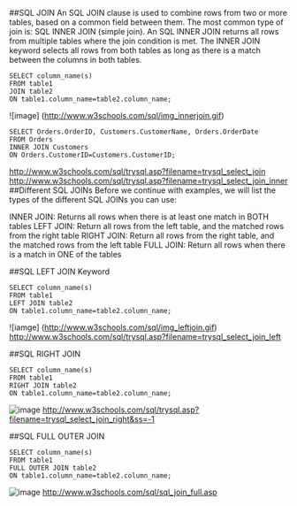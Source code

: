 ##SQL JOIN
An SQL JOIN clause is used to combine rows from two or more tables, based on a common field between them.
The most common type of join is: SQL INNER JOIN (simple join). An SQL INNER JOIN returns all rows from multiple tables where the join condition is met.
The INNER JOIN keyword selects all rows from both tables as long as there is a match between the columns in both tables.
```
SELECT column_name(s)
FROM table1
JOIN table2
ON table1.column_name=table2.column_name;
```
![image] (http://www.w3schools.com/sql/img_innerjoin.gif)
```
SELECT Orders.OrderID, Customers.CustomerName, Orders.OrderDate
FROM Orders
INNER JOIN Customers
ON Orders.CustomerID=Customers.CustomerID;
```
http://www.w3schools.com/sql/trysql.asp?filename=trysql_select_join
http://www.w3schools.com/sql/trysql.asp?filename=trysql_select_join_inner
##Different SQL JOINs
Before we continue with examples, we will list the types of the different SQL JOINs you can use:

INNER JOIN: Returns all rows when there is at least one match in BOTH tables
LEFT JOIN: Return all rows from the left table, and the matched rows from the right table
RIGHT JOIN: Return all rows from the right table, and the matched rows from the left table
FULL JOIN: Return all rows when there is a match in ONE of the tables

##SQL LEFT JOIN Keyword
```
SELECT column_name(s)
FROM table1
LEFT JOIN table2
ON table1.column_name=table2.column_name;
```
![iamge] (http://www.w3schools.com/sql/img_leftjoin.gif)
http://www.w3schools.com/sql/trysql.asp?filename=trysql_select_join_left

##SQL RIGHT JOIN
```
SELECT column_name(s)
FROM table1
RIGHT JOIN table2
ON table1.column_name=table2.column_name;
```
![image](http://www.w3schools.com/sql/img_rightjoin.gif)
http://www.w3schools.com/sql/trysql.asp?filename=trysql_select_join_right&ss=-1

##SQL FULL OUTER JOIN
```
SELECT column_name(s)
FROM table1
FULL OUTER JOIN table2
ON table1.column_name=table2.column_name;
```
![image](http://www.w3schools.com/sql/img_fulljoin.gif)
http://www.w3schools.com/sql/sql_join_full.asp